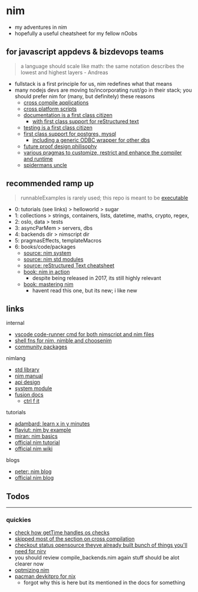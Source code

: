 # nim

- my adventures in nim
- hopefully a useful cheatsheet for my fellow nOobs

## for javascript appdevs & bizdevops teams

> a language should scale like math: the same notation describes the lowest and highest layers - Andreas

- fullstack is a first principle for us, nim redefines what that means
- many nodejs devs are moving to/incorporating rust/go in their stack; you should prefer nim for (many, but definitely) these reasons
  - [cross compile applications](https://nim-lang.org/docs/nimc.html#crossminuscompilation)
  - [cross platform scripts](https://nim-lang.org/docs/nims.html#benefits)
  - [documentation is a first class citizen](https://nim-lang.org/docs/docgen.html)
    - [with first class support for reStructured text](https://docutils.sourceforge.io/docs/user/rst/quickref.html)
  - [testing is a first class citizen](https://nim-lang.github.io/Nim/testament.html)
  - [first class support for postgres, mysql](https://nim-lang.org/docs/lib.html#impure-libraries-database-support)
    - [including a generic ODBC wrapper for other dbs](https://nim-lang.org/docs/db_odbc.html)
  - [future proof design philisophy](https://www.youtube.com/watch?v=aDi50K_Id_k)
  - [various pragmas to customize, restrict and enhance the compiler and runtime](https://nim-lang.github.io/Nim/manual.html#pragmas)
  - [spidermans uncle](https://nim-lang.org/docs/tut3.html)

## recommended ramp up

> runnableExamples is rarely used; this repo is meant to be [executable](./main.nim)

- 0: tutorials (see links) > helloworld > sugar
- 1: collections > strings, containers, lists, datetime, maths, crypto, regex,
- 2: osIo, data > tests
- 3: asyncParMem > servers, dbs
- 4: backends dir > nimscript dir
- 5: pragmasEffects, templateMacros
- 6: books/code/packages
  - [source: nim system](https://github.com/nim-lang/Nim/blob/version-1-6/lib/system.nim#L1)
  - [source: nim std modules](https://github.com/nim-lang/Nim/tree/version-1-6/lib/system)
  - [source: reStructured Text cheatsheet](https://docutils.sourceforge.io/docs/user/rst/quickref.html)
  - [book: nim in action](https://www.manning.com/books/nim-in-action)
    - despite being released in 2017, its still highly relevant
  - [book: mastering nim](https://nim-lang.org/blog/2022/06/29/mastering-nim.html)
    - havent read this one, but its new; i like new

## links

internal

- [vscode code-runner cmd for both nimscript and nim files](https://github.com/noahehall/theBookOfNoah/blob/master/vscode.settings.jsonc#L185)
- [shell fns for nim, nimble and choosenim](https://github.com/noahehall/theBookOfNoah/blob/master/linux/bash_cli_fns/nimlang.sh)
- [community packages](./community/README.md)

nimlang

- [std library](https://nim-lang.org/docs/lib.html)
- [nim manual](https://nim-lang.org/docs/manual.html)
- [api design](https://nim-lang.org/docs/apis.html)
- [system module](https://nim-lang.org/docs/system.html)
- [fusion docs](https://github.com/nim-lang/fusion)
  - [ctrl f it](https://nim-lang.github.io/fusion/theindex.html)

tutorials

- [adambard: learn x in y minutes](https://learnxinyminutes.com/docs/nim/)
- [flaviut: nim by example](https://nim-by-example.github.io/)
- [miran: nim basics](https://narimiran.github.io/nim-basics/)
- [official nim tutorial](https://nim-lang.org/docs/tut1.html)
- [official nim wiki](https://github.com/nim-lang/Nim/wiki)

blogs

- [peter: nim blog](https://peterme.net/tags/nim.html)
- [official nim blog](https://nim-lang.org/blog.html)

## Todos

---

### quickies

- [check how getTime handles os checks](https://github.com/nim-lang/Nim/blob/version-1-6/lib/pure/times.nim#L897)
- [skipped most of the section on cross compilation](https://nim-lang.org/docs/nimc.html#crossminuscompilation-for-windows)
- [checkout status opensource theyve already built bunch of things you'll need for nirv](https://github.com/status-im)
- you should review compile_backends.nim again stuff should be alot clearer now
- [optmizing nim](https://nim-lang.org/docs/nimc.html#optimizing-for-nim)
- [pacman devkitpro for nix](https://github.com/devkitPro/pacman/releases)
  - forgot why this is here but its mentioned in the docs for something
